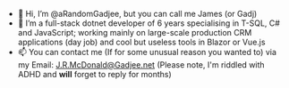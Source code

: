 - 👋 Hi, I’m @aRandomGadjee, but you can call me James (or Gadj)
- 👀 I’m a full-stack dotnet developer of 6 years specialising in T-SQL, C# and JavaScript; working mainly on large-scale production CRM applications (day job) and cool but useless tools in Blazor or Vue.js
- 📫 You can contact me (If for some unusual reason you wanted to) via my Email: J.R.McDonald@Gadjee.net (Please note, I'm riddled with ADHD and **will** forget to reply for months)

<!---
aRandomGadjee/aRandomGadjee is a ✨ special ✨ repository because its `README.md` (this file) appears on your GitHub profile.
You can click the Preview link to take a look at your changes.
--->
